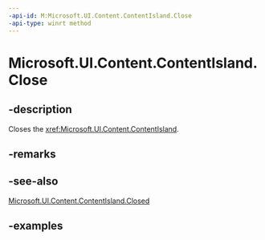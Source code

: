 ```yaml
---
-api-id: M:Microsoft.UI.Content.ContentIsland.Close
-api-type: winrt method
---
```


# Microsoft.UI.Content.ContentIsland.Close

<!--
// This member is not implemented in C#
-->

## -description

Closes the <xref:Microsoft.UI.Content.ContentIsland>.

## -remarks

## -see-also

[Microsoft.UI.Content.ContentIsland.Closed](contentisland_closed.md)

## -examples

